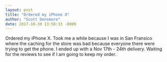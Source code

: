 ```yaml
---
layout: post
title: "Ordered my iPhone X"
author: "Scott Densmore"
date: 2017-10-30 13:58:33 -0800
---
```


Ordered my iPhone X.  Took me a while because I was in San Fransico where the caching for the store was bad because everyone there were trying to get the phone. I ended up with a Nov 17th - 24th delivery. Waiting for the reviews to see if I am going to keep my order.
